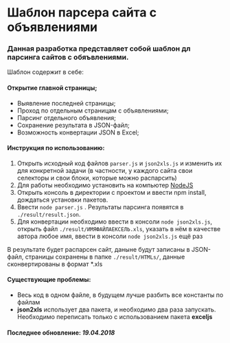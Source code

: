 # Шаблон парсера сайта с объявлениями

### Данная разработка представляет собой шаблон дл парсинга сайтов с обяъвлениями.

Шаблон содержит в себе:

#### Открытие главной страницы;
* Выявление последней страницы;
* Проход по отдельным страницам с объявлениями;
* Парсинг отдельного объявления;
* Сохранение результата в JSON-файл;
* Возможность конвертации JSON в Excel;

#### Инструкция по использованию:
1. Открыть исходный код файлов ```parser.js``` и ```json2xls.js``` и изменить их для конкретной задачи (в частности, у каждого сайта свои селекторы и свои блоки, которые можно распарсить)
2. Для работы необходимо установить на компьютер [NodeJS](https://nodejs.org/en/download/)
3. Открыть консоль в директории с проектом и ввести npm install, дождаться установки пакетов.
4. Ввести ```node parser.js``` . Результаты парсинга появятся в ```./result/result.json```.
5. Для конвертации необходимо ввести в консоли ```node json2xls.js```, открыть файл ```./result/ИМЯФАЙЛАЕКСЕЛЬ.xls```, указать в нём в качестве автора любое имя, ввести в консоли ```node json2xls.js``` ещё раз

В результате будет распарсен сайт, даныне будут записаны в JSON-файл, страницы сохранены в папке ```./result/HTMLs/```, данные сконвертированы в формат *.xls

#### Существующие проблемы:
* Весь код в одном файле, в будущем лучше разбить все константы по файлам
* __json2xls__ использует два пакета, и необходимо два раза запускать. Необходимо переписать только с использованием пакета __exceljs__


#### Последнее обновление: *19.04.2018*
